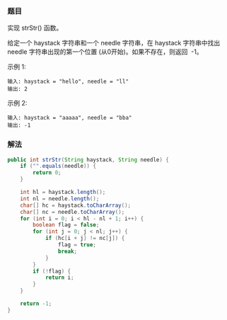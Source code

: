 ### 题目

实现 strStr() 函数。

给定一个 haystack 字符串和一个 needle 字符串，在 haystack 字符串中找出 needle 字符串出现的第一个位置 (从0开始)。如果不存在，则返回  -1。

示例 1:
```
输入: haystack = "hello", needle = "ll"
输出: 2
```
示例 2:
```
输入: haystack = "aaaaa", needle = "bba"
输出: -1
```

### 解法


``` java
public int strStr(String haystack, String needle) {
    if ("".equals(needle)) {
        return 0;
    }

    int hl = haystack.length();
    int nl = needle.length();
    char[] hc = haystack.toCharArray();
    char[] nc = needle.toCharArray();
    for (int i = 0; i < hl - nl + 1; i++) {
        boolean flag = false;
        for (int j = 0; j < nl; j++) {
            if (hc[i + j] != nc[j]) {
                flag = true;
                break;
            }
        }
        if (!flag) {
            return i;
        }
    }

    return -1;
}
```
